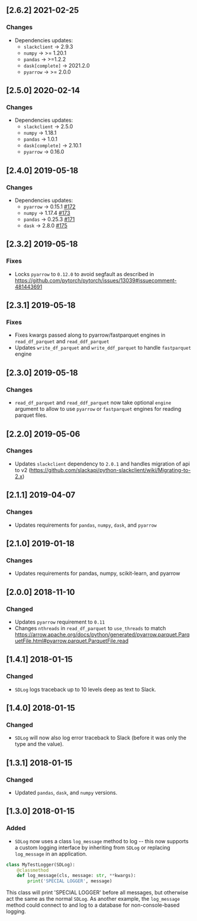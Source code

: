 ## [2.6.2] 2021-02-25
### Changes
- Dependencies updates:
    - `slackclient` -> 2.9.3
    - `numpy` -> >= 1.20.1
    - `pandas` -> >=1.2.2
    - `dask[complete]` -> 2021.2.0
    - `pyarrow` -> >= 2.0.0

## [2.5.0] 2020-02-14
### Changes
- Dependencies updates:
    - `slackclient` -> 2.5.0
    - `numpy` -> 1.18.1
    - `pandas` -> 1.0.1
    - `dask[complete]` -> 2.10.1
    - `pyarrow` -> 0.16.0

## [2.4.0] 2019-05-18
### Changes
- Dependencies updates:
    - `pyarrow` -> 0.15.1 [#172](https://github.com/StratoDem/SDUtils/pull/172)
    - `numpy` -> 1.17.4 [#173](https://github.com/StratoDem/SDUtils/pull/173)
    - `pandas` -> 0.25.3 [#171](https://github.com/StratoDem/SDUtils/pull/171)
    - `dask` -> 2.8.0 [#175](https://github.com/StratoDem/SDUtils/pull/175)

## [2.3.2] 2019-05-18
### Fixes
- Locks `pyarrow` to `0.12.0` to avoid segfault as described in https://github.com/pytorch/pytorch/issues/13039#issuecomment-481443691

## [2.3.1] 2019-05-18
### Fixes
- Fixes kwargs passed along to pyarrow/fastparquet engines in `read_df_parquet` and `read_ddf_parquet`
- Updates `write_df_parquet` and `write_ddf_parquet` to handle `fastparquet` engine

## [2.3.0] 2019-05-18
### Changes
- `read_df_parquet` and `read_ddf_parquet` now take optional `engine` argument to allow to use `pyarrow` or `fastparquet` engines for reading parquet files.

## [2.2.0] 2019-05-06
### Changes
- Updates `slackclient` dependency to `2.0.1` and handles migration of api to v2 (https://github.com/slackapi/python-slackclient/wiki/Migrating-to-2.x)

## [2.1.1] 2019-04-07
### Changes
- Updates requirements for `pandas`, `numpy`, `dask`, and `pyarrow`

## [2.1.0] 2019-01-18
### Changes
- Updates requirements for pandas, numpy, scikit-learn, and pyarrow

## [2.0.0] 2018-11-10
### Changed
- Updates `pyarrow` requirement to `0.11`
- Changes `nthreads` in `read_df_parquet` to `use_threads` to match https://arrow.apache.org/docs/python/generated/pyarrow.parquet.ParquetFile.html#pyarrow.parquet.ParquetFile.read

## [1.4.1] 2018-01-15
### Changed
- `SDLog` logs traceback up to 10 levels deep as text to Slack.

## [1.4.0] 2018-01-15
### Changed
- `SDLog` will now also log error traceback to Slack
(before it was only the type and the value).

## [1.3.1] 2018-01-15
### Changed
- Updated `pandas`, `dask`, and `numpy` versions.


## [1.3.0] 2018-01-15
### Added
- `SDLog` now uses a class `log_message` method to log -- this now
supports a custom logging interface by inheriting from `SDLog` or
replacing `log_message` in an application.
```python
class MyTestLogger(SDLog):
    @classmethod
    def log_message(cls, message: str, **kwargs):
        print('SPECIAL LOGGER', message)
```
This class will print 'SPECIAL LOGGER' before all messages, but otherwise
act the same as the normal `SDLog`. As another example, the `log_message`
method could connect to and log to a database for non-console-based
logging.
